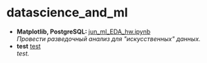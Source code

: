 # datascience_and_ml
<ul>
<li><b>Matplotlib, PostgreSQL: </b> <a href="https://github.com/svetlogor/homework_DS_and_ML/blob/master/jun_ml_EDA_hw.ipynb">jun_ml_EDA_hw.ipynb</a><br>
<i>Провести разведочный анализ для "искусственных" данных.</i>
</li>
 
<li><b>test</b> <a href="">test</a><br>
<i>test.</i>
</li>

</ul>

